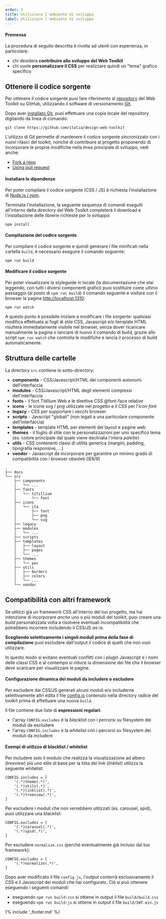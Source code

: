 ```yaml
---
order: 3
title: Utilizzare l'ambiente di sviluppo
label: Utilizzare l'ambiente di sviluppo
---
```


#### Premessa

La procedura di seguito descritta è rivolta ad utenti con esperienza, in particolare:

* chi desidera **contribuire allo sviluppo del Web Toolkit**
* chi vuole **personalizzare il CSS** per realizzare quindi un "tema" grafico specifico

## Ottenere il codice sorgente

Per ottenere il codice sorgente puoi fare riferimento al [repository](https://github.com/italia/design-web-toolkit) del Web Toolkit su GitHub, utilizzando il software di versionamento [Git](https://git-scm.com/).

Dopo aver [installato Git](https://git-scm.com/book/it/v1/Per-Iniziare-Installare-Git), puoi effettuare una copia locale del repository digitando da linea di comando:

```
git clone https://github.com/italia/design-web-toolkit
```

L'utilizzo di Git permette di mantenere il codice sorgente sincronizzato con i nuovi rilasci del toolkit, nonché di contribuire al progetto proponendo di incorporare le proprie modifiche nella linea principale di sviluppo, vedi anche:

* [Fork a repo](https://help.github.com/articles/fork-a-repo/)
* [Using pull request](https://help.github.com/articles/using-pull-requests/)

#### Installare le dipendenze

Per poter compilare il codice sorgente (CSS / JS) è richiesta l'installazione di [Node.js / npm](https://nodejs.org).

Terminata l'installazione, la seguente sequenza di comandi eseguiti all'interno della directory del Web Toolkit completerà il download e l'installazione delle librerie richieste per lo sviluppo:

```
npm install
```

#### Compilazione del codice sorgente

Per compilare il codice sorgente e quindi generare i file minificati nella cartella `build`, è necessario eseguire il comando seguente:

```
npm run build
```

#### Modificare il codice sorgente

Per poter visualizzare la styleguide in locale (la documentazione che stai leggendo, con tutti i diversi componenti grafici) puoi sostituire come ultimo passaggio (al posto di `npm run build`) il comando seguente e visitare con il browser la pagina [http://localhost:1310](http://localhost:1310):

```
npm run watch
```

A questo punto è possibile iniziare a modificare i file sorgente: qualsiasi modifica effettuata ai fogli di stile CSS, Javascript e/o template HTML risulterà immediatamente visibile nel browser, senza dover ricaricare manualmente la pagina o lanciare di nuovo il comando di build, grazie allo script `npm run watch` che controlla le modifiche e lancia il processo di build automaticamente.

## Struttura delle cartelle

La directory `src` contiene le sotto-directory:

- **components** - CSS/Javascript/HTML dei componenti autonomi dell'interfaccia
- **modules** - CSS/Javascript/HTML degli elementi complessi dell'interfaccia
- **fonts** - il font Titillium Web e le direttive CSS @font-face relative
- **icons** - le icone svg / png utilizzate nel progetto e il CSS per l'*icon font*
- **legacy** - CSS per supportare i vecchi browser
- **scripts** - Javscript "globali" (non legati a una particolare componente dell'interfaccia)
- **templates** - template HTML per elementi del layout e pagine web
- **themes** - il foglio di stile con le personalizzazioni per uno specifico tema (es. colore principale dal quale viene declinata l'intera *palette*)
- **utils** - CSS contenenti classi di utilità generica (margini, padding, tipografia responsive, ...)
- **vendor** - Javascript da incorporare per garantire un minimo grado di compatibilità con i browser obsoleti (IE8/9)

```
.
├── docs
└── src
    ├── components
    │   └── ...
    ├── fonts
    │   └── titillium
    │       └── font
    ├── icons
    │   └── ita
    │       ├── font
    │       ├── png
    │       └── svg
    ├── legacy
    ├── modules
    │   └── ...
    ├── scripts
    ├── templates
    │   ├── layout
    │   ├── pages
    │   └── ...
    ├── themes
    │   └── pac
    ├── utils
    │   ├── borders
    │   ├── colors
    │   └── ...
    └── vendor
```

## Compatibilità con altri framework

Se utilizzi già un framework CSS all'interno del tuo progetto, ma hai intenzione di incorporare *anche* uno o più moduli del toolkit, puoi creare una *build* personalizzata volta a risolvere eventuali incompatibilità che potrebbero incorrere includendo il CSS/JS *as-is*.

**Scegliendo selettivamente i singoli moduli prima della fase di compilazione** puoi escludere dall'output il codice di quelli che non vuoi utilizzare.

In questo modo si evitano eventuali conflitti con i plugin Javascript e i nomi delle classi CSS e al contempo si riduce la dimensione dei file che il browser deve scaricare per visualizzare le pagine.

#### Configurazione dinamica dei moduli da includere o escludere

Per escludere dai CSS/JS generati alcuni moduli e/o includerne selettivamente altri edita il file [config.js](https://github.com/italia/design-web-toolkit/blob/master/config.js) contenuto nella directory radice del toolkit prima di effettuare una nuova `build`.

Il file contiene due liste di **espressioni regolari**:

* l'array `CONFIG.excludes` è la *blacklist* con i percorsi su filesystem dei moduli da escludere
* l'array `CONFIG.includes` è la *whitelist* con i percorsi su filesystem dei moduli da includere

#### Esempi di utilizzo di blacklist / whitelist

Per includere solo il modulo che realizza la visualizzazione ad albero (*treeview*) più uno stile di base per la lista dei link (*linklist*) utilizza la seguente whitelist:

```
CONFIG.includes = [
    '(.*)theme(.*)',
    '(.*)utils(.*)',
    '(.*)linklist(.*)',
    '(.*)treeview(.*)',
]
```

Per escludere i moduli che non verrebbero utilizzati (es. carousel, spid), puoi utilizzare una blacklist:

```
CONFIG.excludes = [
    '(.*)carousel(.*)',
    '(.*)spid(.*)',
]
```

Per escludere `normalize.css` (perché eventualmente già incluso dal tuo framework):

```
CONFIG.excludes = [
    '(.*)normalize(.*)',
]
```

Dopo aver modificato il file `config.js`, l'output conterrà esclusivamente il CSS e il Javascript dei moduli che hai configurato. Ciò si può ottenere eseguendo i seguenti comandi:

* eseguendo `npm run build:css` si ottiene in output il file `build/build.css`
* eseguendo `npm run build:js` si ottiene in output il file `build/IWT.min.js`


{% include '_footer.md' %}

